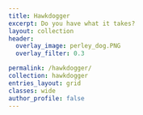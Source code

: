 ```yaml
---
title: Hawkdogger
excerpt: Do you have what it takes? 
layout: collection
header:
  overlay_image: perley_dog.PNG
  overlay_filter: 0.3

permalink: /hawkdogger/
collection: hawkdogger
entries_layout: grid
classes: wide
author_profile: false
---
```



